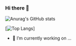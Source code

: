### Hi there 👋

![Anurag's GitHub stats](https://github-readme-stats.vercel.app/api?username=MiguelPimentel97&count_private=true)

[![Top Langs](https://github-readme-stats.vercel.app/api/top-langs/?username=MiguelPimentel97&layout=compact&count_private=true)]



- 🔭 I’m currently working on ...

<!--
**MiguelPimentel97/MiguelPimentel97** is a ✨ _special_ ✨ repository because its `README.md` (this file) appears on your GitHub profile.

Here are some ideas to get you started:


- 🌱 I’m currently learning ...
- 👯 I’m looking to collaborate on ...
- 🤔 I’m looking for help with ...
- 💬 Ask me about ...
- 📫 How to reach me: ...
- 😄 Pronouns: ...
- ⚡ Fun fact: ...
-->
